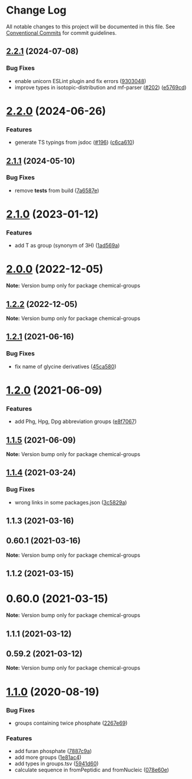 # Change Log

All notable changes to this project will be documented in this file.
See [Conventional Commits](https://conventionalcommits.org) for commit guidelines.

## [2.2.1](https://github.com/cheminfo/mass-tools/compare/chemical-groups@2.2.0...chemical-groups@2.2.1) (2024-07-08)


### Bug Fixes

* enable unicorn ESLint plugin and fix errors ([9303048](https://github.com/cheminfo/mass-tools/commit/93030488bbbd5879dc4639a5d0c81c7664a927b8))
* improve types in isotopic-distribution and mf-parser ([#202](https://github.com/cheminfo/mass-tools/issues/202)) ([e5769cd](https://github.com/cheminfo/mass-tools/commit/e5769cd588adb69974abfa60f411bc2dc1887fa6))





# [2.2.0](https://github.com/cheminfo/mass-tools/compare/chemical-groups@2.1.1...chemical-groups@2.2.0) (2024-06-26)


### Features

* generate TS typings from jsdoc ([#196](https://github.com/cheminfo/mass-tools/issues/196)) ([c6ca610](https://github.com/cheminfo/mass-tools/commit/c6ca610976e04d851420f8b65d8220d39f64a83b))





## [2.1.1](https://github.com/cheminfo/mass-tools/compare/chemical-groups@2.1.0...chemical-groups@2.1.1) (2024-05-10)


### Bug Fixes

* remove __tests__ from build ([7a6587e](https://github.com/cheminfo/mass-tools/commit/7a6587e2024a4c15763d751ccbdaa65baa5351e2))





# [2.1.0](https://github.com/cheminfo/mass-tools/compare/chemical-groups@2.0.0...chemical-groups@2.1.0) (2023-01-12)


### Features

* add T as group (synonym of 3H) ([1ad569a](https://github.com/cheminfo/mass-tools/commit/1ad569a6ad080442434bb9bb44be9f442fdb1833))





# [2.0.0](https://github.com/cheminfo/mass-tools/compare/chemical-groups@1.2.2...chemical-groups@2.0.0) (2022-12-05)

**Note:** Version bump only for package chemical-groups

## [1.2.2](https://github.com/cheminfo/mass-tools/compare/chemical-groups@1.2.1...chemical-groups@1.2.2) (2022-12-05)

**Note:** Version bump only for package chemical-groups

## [1.2.1](https://github.com/cheminfo/mass-tools/compare/chemical-groups@1.2.0...chemical-groups@1.2.1) (2021-06-16)

### Bug Fixes

- fix name of glycine derivatives ([45ca580](https://github.com/cheminfo/mass-tools/commit/45ca580d1258df091e7ab51877b9d0470d7ab6f9))

# [1.2.0](https://github.com/cheminfo/mass-tools/compare/chemical-groups@1.1.5...chemical-groups@1.2.0) (2021-06-09)

### Features

- add Phg, Hpg, Dpg abbreviation groups ([e8f7067](https://github.com/cheminfo/mass-tools/commit/e8f7067b7f226725e7b3c43eb0181b2268d64f5f))

## [1.1.5](https://github.com/cheminfo/mass-tools/compare/chemical-groups@1.1.4...chemical-groups@1.1.5) (2021-06-09)

**Note:** Version bump only for package chemical-groups

## [1.1.4](https://github.com/cheminfo/mass-tools/compare/chemical-groups@1.1.3...chemical-groups@1.1.4) (2021-03-24)

### Bug Fixes

- wrong links in some packages.json ([3c5829a](https://github.com/cheminfo/mass-tools/commit/3c5829a153dd198d56e7d54c065bf7e241ea0423))

## 1.1.3 (2021-03-16)

## 0.60.1 (2021-03-16)

**Note:** Version bump only for package chemical-groups

## 1.1.2 (2021-03-15)

# 0.60.0 (2021-03-15)

**Note:** Version bump only for package chemical-groups

## 1.1.1 (2021-03-12)

## 0.59.2 (2021-03-12)

**Note:** Version bump only for package chemical-groups

# [1.1.0](https://github.com/cheminfo/mf-parser/compare/chemical-groups@1.0.2...chemical-groups@1.1.0) (2020-08-19)

### Bug Fixes

- groups containing twice phosphate ([2267e69](https://github.com/cheminfo/mf-parser/commit/2267e69d22dfd92214904bc2a868557866022eea))

### Features

- add furan phosphate ([7887c9a](https://github.com/cheminfo/mf-parser/commit/7887c9ac2cbd6f034aaa496f234aa696ade55487))
- add more groups ([1e81ac4](https://github.com/cheminfo/mf-parser/commit/1e81ac460b447d730cac7b8d65fea4a6ec69e7f2))
- add types in groups.tsv ([5941d60](https://github.com/cheminfo/mf-parser/commit/5941d60b090a1994e7fe198c9b62d420b4bdda74))
- calculate sequence in fromPeptidic and fromNucleic ([078e60e](https://github.com/cheminfo/mf-parser/commit/078e60e593e77a253f54e330c999213f523129b0))
